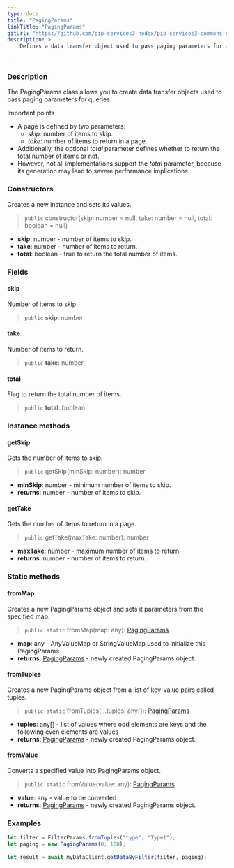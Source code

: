```yaml
---
type: docs
title: "PagingParams"
linkTitle: "PagingParams"
gitUrl: "https://github.com/pip-services3-nodex/pip-services3-commons-nodex"
description: > 
    Defines a data transfer object used to pass paging parameters for queries.

---
```


### Description

The PagingParams class allows you to create data transfer objects used to pass paging parameters for queries.

Important points

- A page is defined by two parameters:
    - *skip*: number of items to skip.
    - *take*: number of items to return in a page.
 - Additionally, the optional *total* parameter defines whether to return the total number of items or not.
 - However, not all implementations support the *total* parameter, because its generation may lead to severe performance implications.

### Constructors
Creates a new instance and sets its values.

> `public` constructor(skip: number = null, take: number = null, total: boolean = null)

- **skip**: number - number of items to skip.
- **take**: number - number of items to return. 
- **total**: boolean - true to return the total number of items.


### Fields

<span class="hide-title-link">

#### skip
Number of items to skip.
> `public` **skip**: number

#### take
Number of items to return. 
> `public` **take**: number

#### total
Flag to return the total number of items.
> `public` **total**: boolean

</span>


### Instance methods

#### getSkip
Gets the number of items to skip.

> `public` getSkip(minSkip: number): number

- **minSkip**: number - minimum number of items to skip.
- **returns**: number - number of items to skip.


#### getTake
Gets the number of items to return in a page.

> `public` getTake(maxTake: number): number

- **maxTake**: number - maximum number of items to return.
- **returns**: number - number of items to return.

### Static methods

#### fromMap
Creates a new PagingParams object and sets it parameters from the specified map.

> `public static` fromMap(map: any): [PagingParams]()

- **map**: any - AnyValueMap or StringValueMap used to initialize this PagingParams
- **returns**: [PagingParams]() - newly created PagingParams object.


#### fromTuples
Creates a new PagingParams object from a list of key-value pairs called tuples.

> `public static` fromTuples(...tuples: any[]): [PagingParams]()

- **tuples**: any[] - list of values where odd elements are keys and the following even elements are values
- **returns**: [PagingParams]() - newly created PagingParams object.


#### fromValue
Converts a specified value into PagingParams object.

> `public static` fromValue(value: any): [PagingParams]()

- **value**: any - value to be converted
- **returns**: [PagingParams]() - newly created PagingParams object.

### Examples
```typescript
let filter = FilterParams.fromTuples("type", "Type1");
let paging = new PagingParams(0, 100);
    
let result = await myDataClient.getDataByFilter(filter, paging);

```
